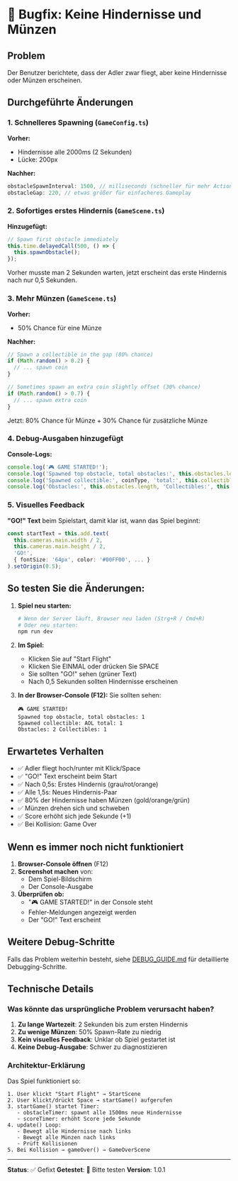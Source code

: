 # 🐛 Bugfix: Keine Hindernisse und Münzen

## Problem
Der Benutzer berichtete, dass der Adler zwar fliegt, aber keine Hindernisse oder Münzen erscheinen.

## Durchgeführte Änderungen

### 1. Schnelleres Spawning (`GameConfig.ts`)
**Vorher:**
- Hindernisse alle 2000ms (2 Sekunden)
- Lücke: 200px

**Nachher:**
```typescript
obstacleSpawnInterval: 1500, // milliseconds (schneller für mehr Action)
obstacleGap: 220, // etwas größer für einfacheres Gameplay
```

### 2. Sofortiges erstes Hindernis (`GameScene.ts`)
**Hinzugefügt:**
```typescript
// Spawn first obstacle immediately
this.time.delayedCall(500, () => {
  this.spawnObstacle();
});
```

Vorher musste man 2 Sekunden warten, jetzt erscheint das erste Hindernis nach nur 0,5 Sekunden.

### 3. Mehr Münzen (`GameScene.ts`)
**Vorher:**
- 50% Chance für eine Münze

**Nachher:**
```typescript
// Spawn a collectible in the gap (80% chance)
if (Math.random() > 0.2) {
  // ... spawn coin
}

// Sometimes spawn an extra coin slightly offset (30% chance)
if (Math.random() > 0.7) {
  // ... spawn extra coin
}
```

Jetzt: 80% Chance für Münze + 30% Chance für zusätzliche Münze

### 4. Debug-Ausgaben hinzugefügt
**Console-Logs:**
```typescript
console.log('🎮 GAME STARTED!');
console.log('Spawned top obstacle, total obstacles:', this.obstacles.length);
console.log('Spawned collectible:', coinType, 'total:', this.collectibles.length);
console.log('Obstacles:', this.obstacles.length, 'Collectibles:', this.collectibles.length);
```

### 5. Visuelles Feedback
**"GO!" Text** beim Spielstart, damit klar ist, wann das Spiel beginnt:
```typescript
const startText = this.add.text(
  this.cameras.main.width / 2,
  this.cameras.main.height / 2,
  'GO!',
  { fontSize: '64px', color: '#00FF00', ... }
).setOrigin(0.5);
```

## So testen Sie die Änderungen:

1. **Spiel neu starten:**
   ```bash
   # Wenn der Server läuft, Browser neu laden (Strg+R / Cmd+R)
   # Oder neu starten:
   npm run dev
   ```

2. **Im Spiel:**
   - Klicken Sie auf "Start Flight"
   - Klicken Sie EINMAL oder drücken Sie SPACE
   - Sie sollten "GO!" sehen (grüner Text)
   - Nach 0,5 Sekunden sollten Hindernisse erscheinen

3. **In der Browser-Console (F12):**
   Sie sollten sehen:
   ```
   🎮 GAME STARTED!
   Spawned top obstacle, total obstacles: 1
   Spawned collectible: AOL total: 1
   Obstacles: 2 Collectibles: 1
   ```

## Erwartetes Verhalten

- ✅ Adler fliegt hoch/runter mit Klick/Space
- ✅ "GO!" Text erscheint beim Start
- ✅ Nach 0,5s: Erstes Hindernis (grau/rot/orange)
- ✅ Alle 1,5s: Neues Hindernis-Paar
- ✅ 80% der Hindernisse haben Münzen (gold/orange/grün)
- ✅ Münzen drehen sich und schweben
- ✅ Score erhöht sich jede Sekunde (+1)
- ✅ Bei Kollision: Game Over

## Wenn es immer noch nicht funktioniert

1. **Browser-Console öffnen** (F12)
2. **Screenshot machen** von:
   - Dem Spiel-Bildschirm
   - Der Console-Ausgabe
3. **Überprüfen ob:**
   - "🎮 GAME STARTED!" in der Console steht
   - Fehler-Meldungen angezeigt werden
   - Der "GO!" Text erscheint

## Weitere Debug-Schritte

Falls das Problem weiterhin besteht, siehe [DEBUG_GUIDE.md](DEBUG_GUIDE.md) für detaillierte Debugging-Schritte.

## Technische Details

### Was könnte das ursprüngliche Problem verursacht haben?

1. **Zu lange Wartezeit**: 2 Sekunden bis zum ersten Hindernis
2. **Zu wenige Münzen**: 50% Spawn-Rate zu niedrig
3. **Kein visuelles Feedback**: Unklar ob Spiel gestartet ist
4. **Keine Debug-Ausgabe**: Schwer zu diagnostizieren

### Architektur-Erklärung

Das Spiel funktioniert so:
```
1. User klickt "Start Flight" → StartScene
2. User klickt/drückt Space → startGame() aufgerufen
3. startGame() startet Timer:
   - obstacleTimer: spawnt alle 1500ms neue Hindernisse
   - scoreTimer: erhöht Score jede Sekunde
4. update() Loop:
   - Bewegt alle Hindernisse nach links
   - Bewegt alle Münzen nach links
   - Prüft Kollisionen
5. Bei Kollision → gameOver() → GameOverScene
```

---

**Status**: ✅ Gefixt
**Getestet**: 🔄 Bitte testen
**Version**: 1.0.1
